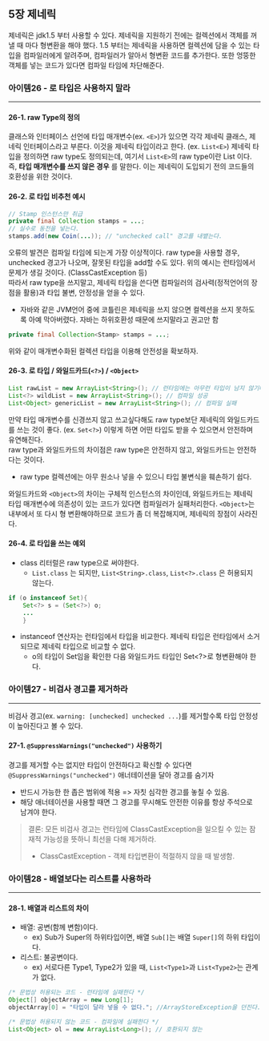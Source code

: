 ## 5장 제네릭

제네릭은 jdk1.5 부터 사용할 수 있다. 제네릭을 지원하기 전에는 컬렉션에서 객체를 꺼낼 때 마다 형변환을 해야 했다. 
1.5 부터는 제네릭을 사용하면 컬렉션에 담을 수 있는 타입을 컴파일러에게 알려주며, 컴파일러가 알아서 형변환 코드를 추가한다. 
또한 엉뚱한 객체를 넣는 코드가 있다면 컴파일 타임에 차단해준다.

### 아이템26 - 로 타입은 사용하지 말라  
___
#### 26-1. raw Type의 정의
클래스와 인터페이스 선언에 타입 매개변수(ex. ```<E>```)가 있으면 각각 제네릭 클래스, 제네릭 인터페이스라고 부른다. 
이것을 제네릭 타입이라고 한다. (ex. ```List<E>```) 제네릭 타입을 정의하면 raw type도 정의되는데, 
여기서 ```List<E>```의 raw type이란 List 이다. 즉, 
__타입 매개변수를 쓰지 않은 경우__
를 말한다. 
이는 제네릭이 도입되기 전의 코드들의 호환성을 위한 것이다.

#### 26-2. 로 타입 비추천 예시
```java
// Stamp 인스턴스만 취급
private final Collection stamps = ...;
// 실수로 동전을 넣는다.
stamps.add(new Coin(...)); // "unchecked call" 경고를 내뱉는다.
```
오류의 발견은 컴파일 타임에 되는게 가장 이상적이다. raw type을 사용할 경우, unchecked 경고가 나오며, 
잘못된 타입을 add할 수도 있다. 위의 예시는 런타임에서 문제가 생길 것이다. (ClassCastException 등)  
따라서 raw type을 쓰지말고, 제네릭 타입을 쓴다면 컴파일러의 검사력(정적언어의 장점을 활용)과 타입 불변, 안정성을 
얻을 수 있다.
 - 자바와 같은 JVM언어 중에 코틀린은 제네릭을 쓰지 않으면 컬렉션을 쓰지 못하도록 아예 막아버렸다. 
   자바는 하위호환성 때문에 쓰지말라고 권고만 함
```java
private final Collection<Stamp> stamps = ...;
```
위와 같이 매개변수화된 컬렉션 타입을 이용해 안전성을 확보하자.
#### 26-3. 로 타입 / 와일드카드(```<?>```) / ```<Object>```
```java
List rawList = new ArrayList<String>(); // 런타임에는 아무런 타입이 남지 않기때문에 컴파일 성공
List<?> wildList = new ArrayList<String>(); // 컴파일 성공
List<Object> genericList = new ArrayList<String>(); // 컴파일 실패
```
만약 타입 매개변수를 신경쓰지 않고 쓰고싶다해도 raw type보단 제네릭의 와일드카드를 쓰는 것이 좋다. (ex. ```Set<?>```)
이렇게 하면 어떤 타입도 받을 수 있으면서 안전하며 유연해진다.  
raw type과 와일드카드의 차이점은 raw type은 안전하지 않고, 와일드카드는 안전하다는 것이다.  
 - raw type 컬렉션에는 아무 원소나 넣을 수 있으니 타입 불변식을 훼손하기 쉽다.

와일드카드와 ```<Object>```의 차이는 구체적 인스턴스의 차이인데, 와일드카드는 제네릭 타입 매개변수에 의존성이 있는 
코드가 있다면 컴파일러가 실패처리한다. ```<Object>```는 내부에서 또 다시 형 변환해야하므로 코드가 좀 더 복잡해지며,
제네릭의 장점이 사라진다.

#### 26-4. 로 타입을 쓰는 예외
 -  class 리터럴은 raw type으로 써야한다.
    - ```List.class``` 는 되지만, ```List<String>.class```, ```List<?>.class``` 은 허용되지 않는다.
     
```java
if (o instanceof Set){
    Set<?> s = (Set<?>) o;
    ...
    }   
```
 - instanceof 연산자는 런타임에서 타입을 비교한다. 제네릭 타입은 런타임에서 소거되므로 제네릭 타입으로 
   비교할 수 없다.
    - o의 타입이 Set임을 확인한 다음 와일드카드 타입인 Set<?>로 형변환해야 한다.

### 아이템27 - 비검사 경고를 제거하라
___
비검사 경고(ex. `warning: [unchecked] unchecked ...`)를 제거할수록 타입 안정성이 높아진다고 볼 수 있다.

#### 27-1. `@SuppressWarnings("unchecked")` 사용하기
경고를 제거할 수는 없지만 타입이 안전하다고 확신할 수 있다면 ```@SuppressWarnings("unchecked")```
애너테이션을 달아 경고를 숨기자
 - 반드시 가능한 한 좁은 범위에 적용 => 자칫 심각한 경고를 놓칠 수 있음.
 - 해당 애너테이션을 사용할 때면 그 경고를 무시해도 안전한 이유를 항상 주석으로 남겨야 한다.

> 결론: 모든 비검사 경고는 런타임에 ClassCastException을 일으킬 수 있는 잠재적 가능성을 뜻하니 최선을 다해 제거하라.
> - ClassCastException - 객체 타입변환이 적절하지 않을 때 발생함. 

### 아이템28 - 배열보다는 리스트를 사용하라
___
#### 28-1. 배열과 리스트의 차이
 - 배열: 공변(함께 변함)이다.
    - ex) Sub가 Super의 하위타입이면, 배열 ```Sub[]```는 배열 ```Super[]```의 하위 타입이다.
 - 리스트: 불공변이다.
    - ex) 서로다른 Type1, Type2가 있을 때, ```List<Type1>```과 ```List<Type2>```는 관계가 없다.

```java
/* 문법상 허용되는 코드 - 런타임에 실패한다 */
Object[] objectArray = new Long[1];
objectArray[0] = "타입이 달라 넣을 수 없다."; //ArrayStoreException을 던진다.

/* 문법상 허용되지 않는 코드 - 컴파일에 실패한다 */
List<Object> ol = new ArrayList<Long>(); // 호환되지 않는
```
